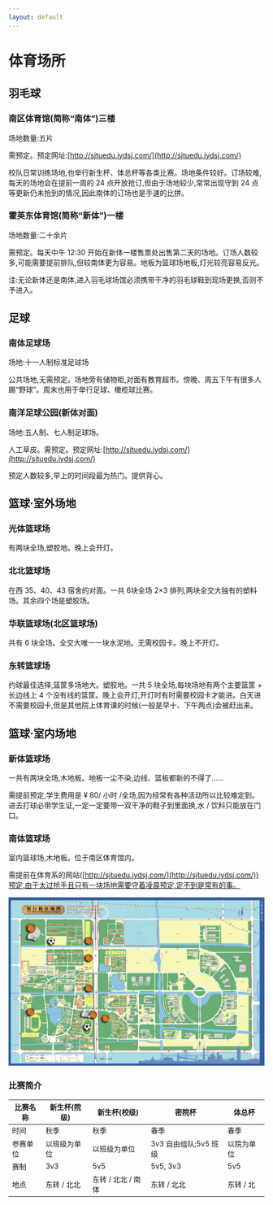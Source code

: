 ```yaml
---
layout: default
---
```


# 体育场所

## 羽毛球

### 南区体育馆(简称“南体”)三楼
场地数量:五片

需预定。预定网址:[http://sjtuedu.iydsj.com/](http://sjtuedu.iydsj.com/)

校队日常训练场地,也举行新生杯、体总杯等各类比赛。场地条件较好。订场较难,每天的场地会在提前一周的 24 点开放抢订,但由于场地较少,常常出现守到 24 点等更新仍未抢到的情况,因此南体的订场也是手速的比拼。

### 霍英东体育馆(简称“新体”)一楼
场地数量:二十余片

需预定。每天中午 12:30 开始在新体一楼售票处出售第二天的场地。订场人数较多,可能需要提前排队,但较南体更为容易。地板为篮球场地板,灯光较亮容易反光。

注:无论新体还是南体,进入羽毛球场馆必须携带干净的羽毛球鞋到现场更换,否则不予进入。


## 足球

### 南体足球场
场地:十一人制标准足球场

公共场地,无需预定。场地旁有储物柜,对面有教育超市。傍晚、周五下午有很多人踢“野球”。周末也用于举行足球、橄榄球比赛。

### 南洋足球公园(新体对面)
场地:五人制、七人制足球场。

人工草皮。需预定。预定网址:[http://sjtuedu.iydsj.com/](http://sjtuedu.iydsj.com/)

预定人数较多,早上的时间段最为热门。提供背心。


## 篮球·室外场地

### 光体篮球场
有两块全场,塑胶地。晚上会开灯。

### 北北篮球场
在西 35、40、43 宿舍的对面。一共 6块全场 2×3 排列,两块全交大独有的塑料场。其余四个场是塑胶场。

### 华联篮球场(北区篮球场)
共有 6 块全场。全交大唯一一块水泥地。无需校园卡。晚上不开灯。

### 东转篮球场
约球最佳选择,篮筐多场地大。塑胶地。一共 5 块全场,每块场地有两个主要篮筐 + 长边线上 4 个没有线的篮筐。晚上会开灯,开灯时有时需要校园卡才能进。白天进不需要校园卡,但是其他院上体育课的时候(一般是早十、下午两点)会被赶出来。

## 篮球·室内场地

### 新体篮球场
一共有两块全场,木地板。地板一尘不染,边线、篮板都新的不得了......

需提前预定,学生费用是 ¥ 80/ 小时 /全场,因为经常有各种活动所以比较难定到。进去打球必带学生证,一定一定要带一双干净的鞋子到里面换,水 / 饮料只能放在门口。

### 南体篮球场
室内篮球场,木地板。位于南区体育馆内。

需提前在体育系的网站([http://sjtuedu.iydsj.com/](http://sjtuedu.iydsj.com/))预定,由于太过抢手且只有一块场地需要守着凌晨预定,定不到是常有的事。

![](../imgs/sport-map.png)

### 比赛简介

| 比赛名称 | 新生杯(院级) | 新生杯(校级) | 密院杯 | 体总杯 |
| --- | --- | --- | --- | --- |
| 时间 | 秋季 | 秋季 | 春季 | 春季 |
| 参赛单位 | 以班级为单位 | 以班级为单位 | 3v3 自由组队;5v5 班级 | 以院为单位 |
| 赛制 | 3v3 | 5v5 | 5v5, 3v3 | 5v5 |
| 地点 | 东转 / 北北 | 东转 / 北北 / 南体 | 东转 / 北北 | 东转 / 北 |

